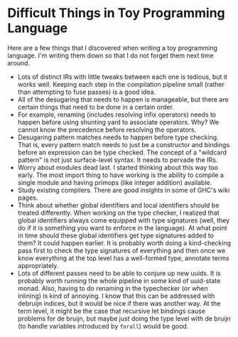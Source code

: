 # Difficult Things in Toy Programming Language

Here are a few things that I discovered when writing a toy programming
language. I'm writing them down so that I do not forget them next time
around.

* Lots of distinct IRs with little tweaks between each one is tedious,
  but it works well. Keeping each step in the compilation pipeline small
  (rather than attempting to fuse passes) is a good idea.
* All of the desugaring that needs to happen is manageable, but there
  are certain things that need to be done in a certain order.
* For example, renaming (includes resolving infix operators) needs to
  happen before using shunting yard to associate operators. Why? We
  cannot know the precedence before resolving the operators.
* Desugaring pattern matches needs to happen before type checking. That
  is, every pattern match needs to just be a constructor and bindings
  before an expression can be type checked. The concept of a
  "wildcard pattern" is not just surface-level syntax. It needs
  to pervade the IRs.
* Worry about modules dead last. I started thinking about this way
  too early. The most import thing to have working is the ability
  to compile a single module and having primops (like integer addition)
  available.
* Study existing compilers. There are good insights in some of
  GHC's wiki pages.
* Think about whether global identifiers and local identifiers
  should be treated differently. When working on the type checker,
  I realized that global identifiers always come equipped with type
  signatures (well, they do if it is something you want to enforce
  in the language). At what point in time should these global
  identifiers get type signatures added to them? It could happen
  earlier. It is probably worth doing a kind-checking pass first
  to check the type signatures of everything and then once we
  know everything at the top level has a well-formed type, annotate
  terms appropriately.
* Lots of different passes need to be able to conjure up new uuids.
  It is probably worth running the whole pipeline in some kind of
  uuid-state monad. Also, having to do renaming in the typechecker
  (or when inlining) is kind of annoying. I know that this can
  be addressed with debruijn indices, but it would be nice if there
  was another way. At the term level, it might be the case that
  recursive let bindings cause problems for de bruijn, but maybe
  just doing the type level with de bruijn (to handle variables
  introduced by `forall`) would be good.
